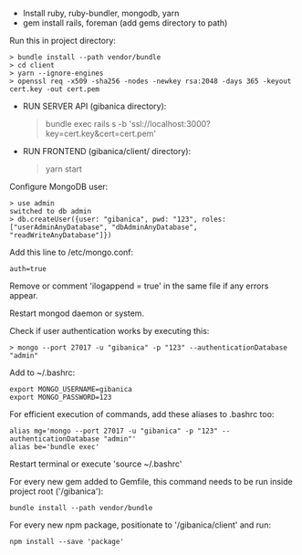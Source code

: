  - Install ruby, ruby-bundler, mongodb, yarn
 - gem install rails, foreman (add gems directory to path)
 
 Run this in project directory: 
    
    > bundle install --path vendor/bundle
    > cd client
    > yarn --ignore-engines
    > openssl req -x509 -sha256 -nodes -newkey rsa:2048 -days 365 -keyout cert.key -out cert.pem
 
 - RUN SERVER API (gibanica directory):
    > bundle exec rails s -b 'ssl://localhost:3000?key=cert.key&cert=cert.pem'
    
 - RUN FRONTEND (gibanica/client/ directory):
 	> yarn start   
 
 Configure MongoDB user: 
 
    > use admin
    switched to db admin
    > db.createUser({user: "gibanica", pwd: "123", roles: ["userAdminAnyDatabase", "dbAdminAnyDatabase", "readWriteAnyDatabase"]})

 Add this line to /etc/mongo.conf: 

    auth=true
    
 Remove or comment 'ilogappend = true' in the same file if any errors appear.
 
 Restart mongod daemon or system.
    
 Check if user authentication works by executing this:

    > mongo --port 27017 -u "gibanica" -p "123" --authenticationDatabase "admin"
    
 Add to ~/.bashrc:

    export MONGO_USERNAME=gibanica
    export MONGO_PASSWORD=123
    
 For efficient execution of commands, add these aliases to .bashrc too:

    alias mg='mongo --port 27017 -u "gibanica" -p "123" --authenticationDatabase "admin"'
    alias be='bundle exec'
    
 Restart terminal or execute 'source ~/.bashrc'
 
 For every new gem added to Gemfile, this command needs to be run inside project root ('/gibanica'):

    bundle install --path vendor/bundle
 
 For every new npm package, positionate to '/gibanica/client' and run:

    npm install --save 'package'
